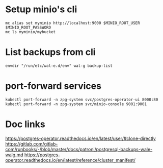 # Setup minio's cli

```
mc alias set myminio http://localhost:9000 $MINIO_ROOT_USER $MINIO_ROOT_PASSWORD
mc ls myminio/mybucket
```

# List backups from cli

```
envdir "/run/etc/wal-e.d/env" wal-g backup-list
```

# port-forward services

```
kubectl port-forward -n zpg-system svc/postgres-operator-ui 8000:80
kubectl port-forward -n zpg-system svc/minio-console 9001:9001
```

# Doc links

https://postgres-operator.readthedocs.io/en/latest/user/#clone-directly
https://gitlab.com/gitlab-com/runbooks/-/blob/master/docs/patroni/postgresql-backups-wale-walg.md
https://postgres-operator.readthedocs.io/en/latest/reference/cluster_manifest/
